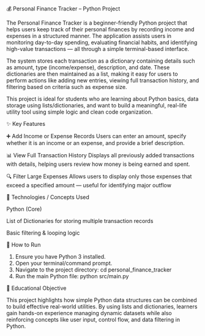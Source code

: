 💰 Personal Finance Tracker – Python Project

The Personal Finance Tracker is a beginner-friendly Python project that helps users keep track of their personal finances by recording income and expenses in a structured manner. The application assists users in monitoring day-to-day spending, evaluating financial habits, and identifying high-value transactions — all through a simple terminal-based interface.

The system stores each transaction as a dictionary containing details such as amount, type (income/expense), description, and date. These dictionaries are then maintained as a list, making it easy for users to perform actions like adding new entries, viewing full transaction history, and filtering based on criteria such as expense size.

This project is ideal for students who are learning about Python basics, data storage using lists/dictionaries, and want to build a meaningful, real-life utility tool using simple logic and clean code organization.


✨ Key Features

➕ Add Income or Expense Records
Users can enter an amount, specify whether it is an income or an expense, and provide a brief description.

📊 View Full Transaction History
Displays all previously added transactions with details, helping users review how money is being earned and spent.

🔍 Filter Large Expenses
Allows users to display only those expenses that exceed a specified amount — useful for identifying major outflow

🧰 Technologies / Concepts Used

Python (Core)

List of Dictionaries for storing multiple transaction records

Basic filtering & looping logic


🚀 How to Run

1. Ensure you have Python 3 installed.
2. Open your terminal/command prompt.
3. Navigate to the project directory: cd personal_finance_tracker
4. Run the main Python file: python src/main.py


🎯 Educational Objective

This project highlights how simple Python data structures can be combined to build effective real-world utilities. By using lists and dictionaries, learners gain hands-on experience managing dynamic datasets while also reinforcing concepts like user input, control flow, and data filtering in Python.


